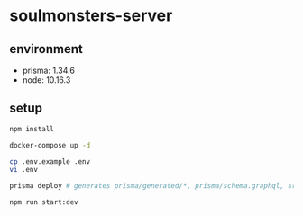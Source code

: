 # soulmonsters-server

## environment

- prisma: 1.34.6
- node: 10.16.3

## setup

```sh
npm install

docker-compose up -d

cp .env.example .env
vi .env

prisma deploy # generates prisma/generated/*, prisma/schema.graphql, src/prisma/prisma.binding.ts

npm run start:dev
```
